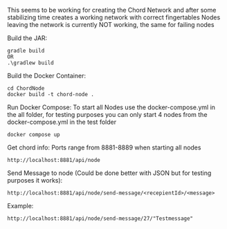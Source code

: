 This seems to be working for creating the Chord Network and after some stabilizing time creates a working network with correct fingertables
Nodes leaving the network is currently NOT working, the same for failing nodes

Build the JAR:
```
gradle build
OR
.\gradlew build
```

Build the Docker Container:
```
cd ChordNode
docker build -t chord-node .
```

Run Docker Compose:
To start all Nodes use the docker-compose.yml in the all folder, for testing purposes you can only start 4 nodes from the docker-compose.yml in the test folder

```
docker compose up
```


Get chord info:
Ports range from 8881-8889 when starting all nodes
```
http://localhost:8881/api/node
```

Send Message to node (Could be done better with JSON but for testing purposes it works):
```
http://localhost:8881/api/node/send-message/<recepientId>/<message>
```
Example:
```
http://localhost:8881/api/node/send-message/27/"Testmessage"
```
